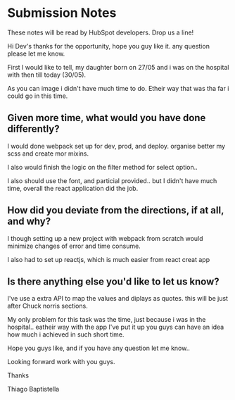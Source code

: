 # Submission Notes

These notes will be read by HubSpot developers. Drop us a line!

Hi Dev's thanks for the opportunity, hope you guy like it. any question please let me know.

First I would like to tell, my daughter born on 27/05 and i was on the hospital with then till today (30/05).

As you can image i didn't have much time to do. Etheir way that was tha far i could go in this time.

## Given more time, what would you have done differently?

I would done webpack set up for dev, prod, and deploy. organise better my scss and create mor mixins.

I also would finish the logic on the filter method for select option.. 

I also should use the font, and particial provided.. but I didn't have much time, overall the react application did the job.

## How did you deviate from the directions, if at all, and why?

I though setting up a new project with webpack from scratch would minimize changes of error and time consume. 

I also had to set up reactjs, which is much easier from react creat app

## Is there anything else you'd like to let us know?

I've use a extra API to map the values and diplays as quotes. this will be just after Chuck norris sections.

My only problem for this task was the time, just because i was in the hospital.. eatheir way with the app I've put it up you guys can have an idea how much i achieved in such short time.

Hope you guys like, and if you have any question let me know..

Looking forward work with you guys.

Thanks

Thiago Baptistella
